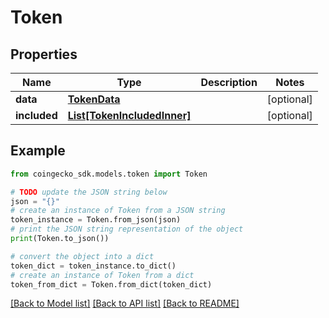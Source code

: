 # Token


## Properties

Name | Type | Description | Notes
------------ | ------------- | ------------- | -------------
**data** | [**TokenData**](TokenData.md) |  | [optional] 
**included** | [**List[TokenIncludedInner]**](TokenIncludedInner.md) |  | [optional] 

## Example

```python
from coingecko_sdk.models.token import Token

# TODO update the JSON string below
json = "{}"
# create an instance of Token from a JSON string
token_instance = Token.from_json(json)
# print the JSON string representation of the object
print(Token.to_json())

# convert the object into a dict
token_dict = token_instance.to_dict()
# create an instance of Token from a dict
token_from_dict = Token.from_dict(token_dict)
```
[[Back to Model list]](../README.md#documentation-for-models) [[Back to API list]](../README.md#documentation-for-api-endpoints) [[Back to README]](../README.md)


